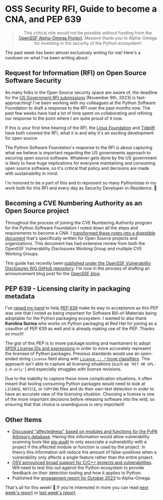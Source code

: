 # OSS Security RFI, Guide to become a CNA, and PEP 639

<blockquote>
  <center>This critical role would not be possible without funding from the <a href="https://alpha-omega.dev">OpenSSF Alpha-Omega Project</a>. Massive thank-you to Alpha-Omega for investing in the security of the Python ecosystem!</center>
</blockquote>

The past week has been almost exclusively writing for me! Here's a rundown on what I've been writing about:

## Request for Information (RFI) on Open Source Software Security

As many folks in the Open Source security space are aware of, the deadline for the [US Government RFI submissions](https://www.federalregister.gov/documents/2023/08/10/2023-17239/request-for-information-on-open-source-software-security-areas-of-long-term-focus-and-prioritization) (November 9th, 2023) is fast-approaching!
I've been working with my colleagues at the Python Software Foundation to draft a response to the RFI over the past months now. The past few
weeks have had a lot of time spent on collaborating and refining our response to the point where I am quite proud of it now.

If this is your first time hearing of the RFI, the [Linux Foundation](https://www.linuxfoundation.org/blog/what-you-need-to-know-about-the-us-federal-governments-rfi-on-open-source-software-security) and [Tidelift](https://blog.tidelift.com/new-rfi-shows-the-us-gov-effort-to-invest-in-open-source-is-picking-up-steam) have both covered the RFI, what it is and why it's an exciting development for open source.

The Python Software Foundation's response to the RFI is about capturing what we believe is important regarding the US governments approach to
securing open source software. Whatever gets done by the US government is likely to have huge implications for everyone maintaining and consuming
open source software, so it's critical that policy and decisions are made with sustainability in mind.

I'm honored to be a part of this and to represent so many Pythonistas in my work both for this RFI and every day as Security Developer-in-Residence. 💜

## Becoming a CVE Numbering Authority as an Open Source project

Throughout the process of joining the CVE Numbering Authority program for the Python Software Foundation
I noted down all the steps and requirements to become a CNA. I [transformed these notes into a digestible document](https://github.com/ossf/wg-vulnerability-disclosures/pull/139)
that's specifically written for Open Source projects and organizations. This document has had extensive review from
both the OpenSSF Vulnerability Disclosures Working Group and multiple CVE Working Groups.

This guide has recently been [published under the OpenSSF Vulnerability Disclosures WG GitHub repository](https://github.com/ossf/wg-vulnerability-disclosures/blob/main/docs/guides/becoming-a-cna-as-an-open-source-org-or-project.md). I'm
now in the process of drafting an announcement blog post for the [OpenSSF blog](https://openssf.org/blog).

## PEP 639 - Licensing clarity in packaging metadata

I've [raised my hand](https://discuss.python.org/t/pep-639-round-2-improving-license-clarity-with-better-package-metadata/12622/95) to help [PEP 639](https://peps.python.org/pep-0639/)
make its way to acceptance as this PEP was one that I noted as being important for Software Bill-of-Materials being adoptable
for the Python packaging ecosystem. I wanted to also thank **Karolina Surma** who works on Python packaging at Red Hat for joining as a coauthor of PEP 639
as well and is already making use of the PEP. Thanks so much!

The gist of this PEP is to move package tooling and maintainers to adopt [SPDX License IDs and expressions](https://spdx.org/licenses/)
in order to more accurately represent the licenses of Python packages. Previous standards would use an open-ended string `License` field along with [`License :: *` trove classifiers](https://pypi.org/classifiers/).
This approach isn't able to capture all licensing situations (such as `'MIT OR GPL-2.0-only'`) and especially struggles with license revisions.

Due to the inability to capture these more complication situations, it often meant that tooling consuming Python packages would need to look at `LICENSE`, `NOTICE`, or `COPYING`
files and do their own text detection in order to have an accurate view of the licensing situation. Choosing a license is one of the more important decisions
before releasing software into the wild, so ensuring that that choice is unambiguous is very important!

## Other Items

* [Discussed "affectedness" based on modules and functions for the PyPA Advisory database](https://github.com/pypa/advisory-database/issues/149). Having this information would allow
  vulnerability scanning tools like [pip-audit](https://github.com/pypa/pip-audit) to only associate a vulnerability with a project if the affected module or function
  is used by the project. In theory this information will reduce the amount of false-positives when a vulnerability only affects
  a single feature rather than the entire project.
* [OSV announced broad support for C/C++ projects and vulnerabilities](https://osv.dev/blog/posts/introducing-broad-c-c++-support/). Will need to test this out against the Python ecosystem
  to provide feedback on their detection tooling and how it applies to Python.
* Published the [engagement report for October 2023](https://github.com/ossf/alpha-omega/pull/265) to Alpha-Omega.

That's all for this week! 👋 If you're interested in more you can read [next week's report](http://sethmlarson.dev/security-developer-in-residence-weekly-report-18) or [last week's report](http://sethmlarson.dev/security-developer-in-residence-weekly-report-16).

